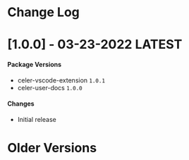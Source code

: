 # Change Log

# [1.0.0] - 03-23-2022 LATEST
#### Package Versions
- celer-vscode-extension `1.0.1`
- celer-user-docs `1.0.0`
#### Changes
- Initial release

# Older Versions
